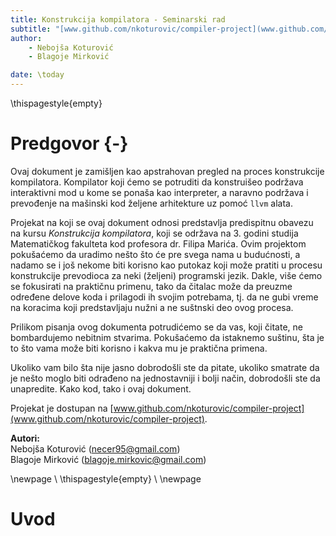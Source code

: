 ```yaml
---
title: Konstrukcija kompilatora - Seminarski rad
subtitle: "[www.github.com/nkoturovic/compiler-project](www.github.com/nkoturovic/compiler-project)"
author: 
    - Nebojša Koturović  
    - Blagoje Mirković

date: \today
---
```


\thispagestyle{empty}

# Predgovor {-}

Ovaj dokument je zamišljen kao apstrahovan pregled na proces konstrukcije kompilatora. Kompilator koji ćemo se potruditi da konstruišeo podržava interaktivni mod u kome se ponaša kao interpreter, a naravno podržava i prevođenje na mašinski kod željene arhitekture uz pomoć `llvm` alata.


Projekat na koji se ovaj dokument odnosi predstavlja predispitnu obavezu na kursu *Konstrukcija kompilatora*, koji se održava na 3. godini studija Matematičkog fakulteta kod profesora dr. Filipa Marića. Ovim projektom pokušaćemo da uradimo nešto što će pre svega nama u budućnosti, a nadamo se i još nekome biti korisno kao putokaz koji može pratiti u procesu konstrukcije prevodioca za neki (željeni) programski jezik. Dakle, više ćemo se fokusirati na praktičnu primenu, tako da čitalac može da preuzme određene delove koda i prilagodi ih svojim potrebama, tj. da ne gubi vreme na koracima koji predstavljaju nužni a ne suštnski deo ovog procesa.


Prilikom pisanja ovog dokumenta potrudićemo se da vas, koji čitate, ne bombardujemo nebitnim stvarima. Pokušaćemo da istaknemo suštinu, šta je to što vama može biti korisno i kakva mu je praktična primena.


Ukoliko vam bilo šta nije jasno dobrodošli ste da pitate, ukoliko smatrate da je nešto moglo biti odrađeno na jednostavniji i bolji način, dobrodošli ste da unapredite. Kako kod, tako i ovaj dokument.


Projekat je dostupan na [www.github.com/nkoturovic/compiler-project](www.github.com/nkoturovic/compiler-project).


**Autori:**  
Nebojša Koturović (<necer95@gmail.com>)  
Blagoje Mirković (<blagoje.mirkovic@gmail.com>)


\newpage \ \thispagestyle{empty} \ \newpage

# Uvod
